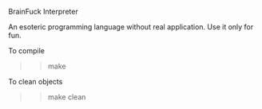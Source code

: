 BrainFuck Interpreter

An esoteric programming language without real application.
Use it only for fun.

To compile
>>make

To clean objects
>>make clean
